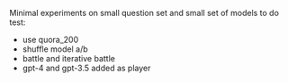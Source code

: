 Minimal experiments on small question set and small set of models to do test:
- use quora_200
- shuffle model a/b
- battle and iterative battle
- gpt-4 and gpt-3.5 added as player